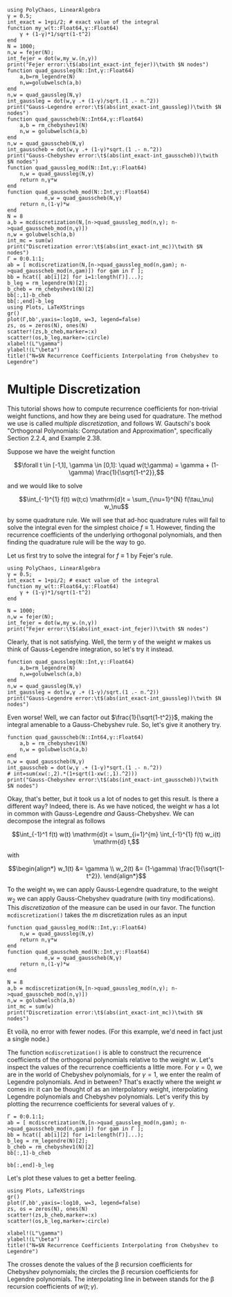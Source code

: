 ```@setup mysetup
using PolyChaos, LinearAlgebra
γ = 0.5;
int_exact = 1+pi/2; # exact value of the integral
function my_w(t::Float64,γ::Float64)
    γ + (1-γ)*1/sqrt(1-t^2)
end
N = 1000;
n,w = fejer(N);
int_fejer = dot(w,my_w.(n,γ))
print("Fejer error:\t$(abs(int_exact-int_fejer))\twith $N nodes")
function quad_gaussleg(N::Int,γ::Float64)
    a,b=rm_legendre(N)
    n,w=golubwelsch(a,b)
end
n,w = quad_gaussleg(N,γ)
int_gaussleg = dot(w,γ .+ (1-γ)/sqrt.(1 .- n.^2))
print("Gauss-Legendre error:\t$(abs(int_exact-int_gaussleg))\twith $N nodes")
function quad_gausscheb(N::Int64,γ::Float64)
    a,b = rm_chebyshev1(N)
    n,w = golubwelsch(a,b)
end
n,w = quad_gausscheb(N,γ)
int_gausscheb = dot(w,γ .+ (1-γ)*sqrt.(1 .- n.^2))
print("Gauss-Chebyshev error:\t$(abs(int_exact-int_gausscheb))\twith $N nodes")
function quad_gaussleg_mod(N::Int,γ::Float64)
    n,w = quad_gaussleg(N,γ)
    return n,γ*w
end
function quad_gausscheb_mod(N::Int,γ::Float64)
            n,w = quad_gausscheb(N,γ)
    return n,(1-γ)*w
end
N = 8
a,b = mcdiscretization(N,[n->quad_gaussleg_mod(n,γ); n->quad_gausscheb_mod(n,γ)])
n,w = golubwelsch(a,b)
int_mc = sum(w)
print("Discretization error:\t$(abs(int_exact-int_mc))\twith $N nodes")
Γ = 0:0.1:1;
ab = [ mcdiscretization(N,[n->quad_gaussleg_mod(n,gam); n->quad_gausscheb_mod(n,gam)]) for gam in Γ ];
bb = hcat([ ab[i][2] for i=1:length(Γ)]...);
b_leg = rm_legendre(N)[2];
b_cheb = rm_chebyshev1(N)[2]
bb[:,1]-b_cheb
bb[:,end]-b_leg
using Plots, LaTeXStrings
gr()
plot(Γ,bb',yaxis=:log10, w=3, legend=false)
zs, os = zeros(N), ones(N)
scatter!(zs,b_cheb,marker=:x)
scatter!(os,b_leg,marker=:circle)
xlabel!(L"\gamma")
ylabel!(L"\beta")
title!("N=$N Recurrence Coefficients Interpolating from Chebyshev to Legendre")
```

# Multiple Discretization

This tutorial shows how to compute recurrence coefficients for non-trivial weight functions, and how they are being used for quadrature.
The method we use is called *multiple discretization*, and follows W. Gautschi's book "Orthogonal Polynomials: Computation and Approximation", specifically Section 2.2.4, and Example 2.38.

Suppose we have the weight function
```math
\forall t \in [-1,1], \gamma \in [0,1]: \quad w(t;\gamma) = \gamma + (1-\gamma) \frac{1}{\sqrt{1-t^2}},
```
and we would like to solve
```math
\int_{-1}^{1} f(t) w(t;c) \mathrm{d}t = \sum_{\nu=1}^{N} f(\tau_\nu) w_\nu
```
by some quadrature rule.
We will see that ad-hoc quadrature rules will fail to solve the integral even for the simplest choice $f \equiv 1$.
However, finding the recurrence coefficients of the underlying orthogonal polynomials, and then finding the quadrature rule will be the way to go.

Let us first try to solve the integral for $f \equiv 1$ by Fejer's rule.


```@example mysetup
using PolyChaos, LinearAlgebra
γ = 0.5;
int_exact = 1+pi/2; # exact value of the integral
function my_w(t::Float64,γ::Float64)
    γ + (1-γ)*1/sqrt(1-t^2)
end

N = 1000;
n,w = fejer(N);
int_fejer = dot(w,my_w.(n,γ))
print("Fejer error:\t$(abs(int_exact-int_fejer))\twith $N nodes")
```

Clearly, that is not satisfying.
Well, the term $\gamma$ of the weight $w$ makes us think of Gauss-Legendre integration, so let's try it instead.


```@example mysetup
function quad_gaussleg(N::Int,γ::Float64)
    a,b=rm_legendre(N)
    n,w=golubwelsch(a,b)
end
n,w = quad_gaussleg(N,γ)
int_gaussleg = dot(w,γ .+ (1-γ)/sqrt.(1 .- n.^2))
print("Gauss-Legendre error:\t$(abs(int_exact-int_gaussleg))\twith $N nodes")
```

Even worse!
Well, we can factor out $\frac{1}{\sqrt{1-t^2}}$, making the integral amenable to a Gauss-Chebyshev rule.
So, let's give it anothery try.


```@example mysetup
function quad_gausscheb(N::Int64,γ::Float64)
    a,b = rm_chebyshev1(N)
    n,w = golubwelsch(a,b)
end
n,w = quad_gausscheb(N,γ)
int_gausscheb = dot(w,γ .+ (1-γ)*sqrt.(1 .- n.^2))
# int=sum(xw(:,2).*(1+sqrt(1-xw(:,1).^2)))
print("Gauss-Chebyshev error:\t$(abs(int_exact-int_gausscheb))\twith $N nodes")
```

Okay, that's better, but it took us a lot of nodes to get this result.
Is there a different way?
Indeed, there is.
As we have noticed, the weight $w$ has a lot in common with Gauss-Legendre *and* Gauss-Chebyshev.
We can decompose the integral as follows
```math
\int_{-1}^1 f(t) w(t) \mathrm{d}t = \sum_{i=1}^{m} \int_{-1}^{1} f(t) w_i(t) \mathrm{d} t,
```
with
```math
\begin{align*}
w_1(t) &= \gamma \\
w_2(t) &= (1-\gamma) \frac{1}{\sqrt{1-t^2}}.
\end{align*}
```
To the weight $w_1$ we can apply Gauss-Legendre quadrature, to the weight $w_2$ we can apply Gauss-Chebyshev quadrature (with tiny modifications).
This *discretization* of the measure can be used in our favor.
The function `mcdiscretization()` takes the $m$ discretization rules as an input


```@example mysetup
function quad_gaussleg_mod(N::Int,γ::Float64)
    n,w = quad_gaussleg(N,γ)
    return n,γ*w
end
function quad_gausscheb_mod(N::Int,γ::Float64)
            n,w = quad_gausscheb(N,γ)
    return n,(1-γ)*w
end

N = 8
a,b = mcdiscretization(N,[n->quad_gaussleg_mod(n,γ); n->quad_gausscheb_mod(n,γ)])
n,w = golubwelsch(a,b)
int_mc = sum(w)
print("Discretization error:\t$(abs(int_exact-int_mc))\twith $N nodes")
```

Et voilà, no error with fewer nodes.
(For this example, we'd need in fact just a single node.)

The function `mcdiscretization()` is able to construct the recurrence coefficients of the orthogonal polynomials relative to the weight $w$.
Let's inspect the values of the recurrence coefficients a little more.
For $\gamma = 0$, we are in the world of Chebyshev polynomials, for $\gamma = 1$, we enter the realm of Legendre polynomials. And in between?
That's exactly where the weight $w$ comes in: it can be thought of as an interpolatory weight, interpolating Legendre polynomials and Chebyshev polynomials.
Let's verify this by plotting the recurrence coefficients for several values of $\gamma$.




```@example mysetup
Γ = 0:0.1:1;
ab = [ mcdiscretization(N,[n->quad_gaussleg_mod(n,gam); n->quad_gausscheb_mod(n,gam)]) for gam in Γ ];
bb = hcat([ ab[i][2] for i=1:length(Γ)]...);
b_leg = rm_legendre(N)[2];
b_cheb = rm_chebyshev1(N)[2]
bb[:,1]-b_cheb
```


```@example mysetup
bb[:,end]-b_leg
```

Let's plot these values to get a better feeling.


```@example mysetup
using Plots, LaTeXStrings
gr()
plot(Γ,bb',yaxis=:log10, w=3, legend=false)
zs, os = zeros(N), ones(N)
scatter!(zs,b_cheb,marker=:x)
scatter!(os,b_leg,marker=:circle)

xlabel!(L"\gamma")
ylabel!(L"\beta")
title!("N=$N Recurrence Coefficients Interpolating from Chebyshev to Legendre")
```

The crosses denote the values of the β recursion coefficients for Chebyshev polynomials; the circles the β recursion coefficients for Legendre polynomials.
The interpolating line in between stands for the β recursion coefficients of $w(t;\gamma)$.
